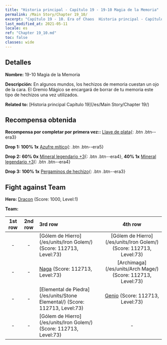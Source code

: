 ```yaml
---
title: "Historia principal - Capítulo 19 - 19-10 Magia de la Memoria"
permalink: /Main Story/Chapter 19_10/
excerpt: "Capítulo 19 - 10. Era of Chaos  Historia principal - Capítulo 19_10. 19-10 Magia de la Memoria"
last_modified_at: 2021-05-11
locale: es
ref: "Chapter 19_10.md"
toc: false
classes: wide
---
```


## Detalles

 **Nombre:** 19-10 Magia de la Memoria

 **Descripción:** En algunos mundos, los hechizos de memoria cuestan un ojo de la cara. El Gremio Mágico se encargará de borrar de tu memoria este tipo de hechizos una vez utilizados.

 **Related to:** [Historia principal Capítulo 19](/es/Main Story/Chapter 19/)

## Recompensa obtenida

 **Recompensa por completar por primera vez::** [Llave de plata](/ItemsES/con_693/){: .btn .btn--era3}

 **Drop 1:** **100% 1x** [Azufre mítico](/ItemsES/mat_64/){: .btn .btn--era5}

 **Drop 2:** **60% 0x** [Mineral legendario +3](/ItemsES/mat_54/){: .btn .btn--era4}, **40% 1x** [Mineral legendario +3](/ItemsES/mat_54/){: .btn .btn--era4}

 **Drop 3:** **100% 1x** [Pergaminos de hechizo](/ItemsES/con_694/){: .btn .btn--era3}


## Fight against Team
 **Hero:** [Dracon](/es/heroes/Dracon/) (Score: 1000, Level:1)

 **Team:**


  | 1st row | 2nd row | 3rd row | 4th row |
  |:----:|:----:|:----|:----:|
  | - | - | [Gólem de Hierro](/es/units/Iron Golem/) (Score: 112713, Level:73)  | [Gólem de Hierro](/es/units/Iron Golem/) (Score: 112713, Level:73)  |
  | - | - | [Naga](/es/units/Naga/) (Score: 112713, Level:73)  | [Archimaga](/es/units/Arch Mage/) (Score: 112713, Level:73)  |
  | - | - | [Elemental de Piedra](/es/units/Stone Elemental/) (Score: 112713, Level:73)  | [Genio](/es/units/Genie/) (Score: 112713, Level:73)  |
  | - | - | [Gólem de Hierro](/es/units/Iron Golem/) (Score: 112713, Level:73)  | - |


